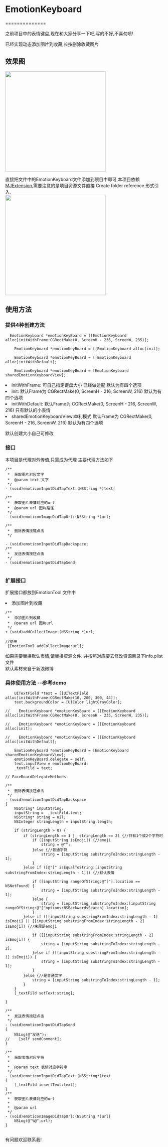 # EmotionKeyboard
==============

之前项目中的表情键盘,现在和大家分享一下吧,写的不好,不喜勿喷!<br/>

已经实现动态添加图片到收藏,长按删除收藏图片


## 效果图

<img src="./1.gif" width="320"><br/>

直接把文件中的EmotionKeyboard文件添加到项目中即可,本项目依赖 [MJExtension](https://github.com/CoderMJLee/MJExtension),需要注意的是项目资源文件直接 Create folder reference 形式引入.
<br/><img src="./2.png" width="320"><br/>

## 使用方法
### 提供4种创建方法
```
  EmotionKeyboard *emotionKeyBoard = [[EmotionKeyboard alloc]initWithFrame:CGRectMake(0, ScreenH - 235, ScreenW, 235)];
    
    EmotionKeyboard *emotionKeyBoard = [[EmotionKeyboard alloc]init];
    
    EmotionKeyboard *emotionKeyBoard = [[EmotionKeyboard alloc]initWithDefault];
    
    EmotionKeyboard *emotionKeyBoard = [EmotionKeyboard sharedEmotionKeyboardView];
```
<li>initWithFrame: 可自己指定键盘大小 已经做适配 默认为有四个选项 
<li>init: 默认Frame为 CGRectMake(0, ScreenH - 216, ScreenW, 216) 默认为有四个选项 
<li>initWithDefault: 默认Frame为 CGRectMake(0, ScreenH - 216, ScreenW, 216) 只有默认的小表情 
<li>sharedEmotionKeyboardView:单利模式 默认Frame为 CGRectMake(0, ScreenH - 216, ScreenW, 216) 默认为有四个选项

默认创建大小自己可修改

### 接口
本项目是代理对外传值,只需成为代理 主要代理方法如下

```
/**
 *  获取图片对应文字
 *  @param text 文字
 */
- (void)emoticonInputDidTapText:(NSString *)text;

/**
 *  获取图片表情对应的url
 *  @param url 图片路径
 */
- (void)emoticonImageDidTapUrl:(NSString *)url;

/**
 *  删除表情按键点击
 */
 
- (void)emoticonInputDidTapBackspace;
/**
 *  发送表情按钮点击
 */
- (void)emoticonInputDidTapSend;


```

### 扩展接口
扩展接口都放到EmotionTool 文件中
<li>添加图片到收藏

```
/**
 *  添加图片到收藏
 *  @param url 图片url
 */
+ (void)addCollectImage:(NSString *)url;

//使用
 [EmotionTool addCollectImage:url];

```

如果需要替换默认表情,请替换资源文件. 并按照对应要去修改资源目录下info.plist文件 <br/>
默认素材来自于新浪微博

### 具体使用方法 --参考demo

```
    UITextField *text = [[UITextField alloc]initWithFrame:CGRectMake(10, 200, 300, 44)];
    text.backgroundColor = [UIColor lightGrayColor];

//    EmotionKeyboard *emotionKeyBoard = [[EmotionKeyboard alloc]initWithFrame:CGRectMake(0, ScreenH - 235, ScreenW, 235)];
    
//    EmotionKeyboard *emotionKeyBoard = [[EmotionKeyboard alloc]init];
    
//    EmotionKeyboard *emotionKeyBoard = [[EmotionKeyboard alloc]initWithDefault];
    
    EmotionKeyboard *emotionKeyBoard = [EmotionKeyboard sharedEmotionKeyboardView];
    emotionKeyBoard.delegate = self;
    text.inputView = emotionKeyBoard;
    _textFild = text;

// FaceBoardDelegateMethods

/**
 *  删除表情按钮点击
 */
- (void)emoticonInputDidTapBackspace
{
    NSString* inputString;
    inputString =  _textFild.text;
    NSString* string = nil;
    NSInteger stringLength = inputString.length;
    
    if (stringLength > 0) {
        if (stringLength == 1 || stringLength == 2) {//只有1个或2个字符时
            if ([inputString isEmoji]) {//emoji
                string = @"";
            }else {//普通字符
                string = [inputString substringToIndex:stringLength - 1];
            }
        }else if ([@"]" isEqualToString:[inputString substringFromIndex:stringLength - 1]]) {//默认表情
            
            if ([inputString rangeOfString:@"["].location == NSNotFound) {
                string = [inputString substringToIndex:stringLength - 1];
            }else {
                string = [inputString substringToIndex:[inputString rangeOfString:@"["options:NSBackwardsSearch].location];
            }
        }else if ([[inputString substringFromIndex:stringLength - 1] isEmoji] || [[inputString substringFromIndex:stringLength - 2] isEmoji]) {//末尾是emoji
            
            if ([[inputString substringFromIndex:stringLength - 2] isEmoji]) {
                string = [inputString substringToIndex:stringLength - 2];
            }else if ([[inputString substringFromIndex:stringLength - 1] isEmoji]) {
                string = [inputString substringToIndex:stringLength - 1];
            }
        }else {//是普通文字
            string = [inputString substringToIndex:stringLength - 1];
        }
    }
    [_textFild setText:string];
    
}

/**
 *  发送表情按钮点击
 */
- (void)emoticonInputDidTapSend
{
    NSLog(@"发送");
//    [self sendComment];
}

/**
 *  获取表情对应字符
 *
 *  @param text 表情对应字符串
 */
- (void)emoticonInputDidTapText:(NSString*)text
{
    [_textFild insertText:text];
}
/**
 *  获取图片表情对应的url
 *
 *  @param url 
 */
- (void)emoticonImageDidTapUrl:(NSString *)url{
    NSLog(@"%@",url);
}


```

有问题欢迎联系我!






